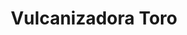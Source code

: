 ---
title: "Vulcanizadora Toro"
url: /nezahualcoyotl/vulcanizadora-toro/
shop: reparación de automóviles
---